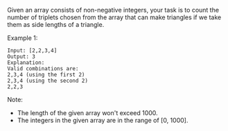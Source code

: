 Given an array consists of non-negative integers, your task is to count the number of triplets chosen from the array that can make triangles if we take them as side lengths of a triangle.

Example 1:

~~~
Input: [2,2,3,4]
Output: 3
Explanation:
Valid combinations are:
2,3,4 (using the first 2)
2,3,4 (using the second 2)
2,2,3
~~~

Note:

* The length of the given array won't exceed 1000.
* The integers in the given array are in the range of [0, 1000].
